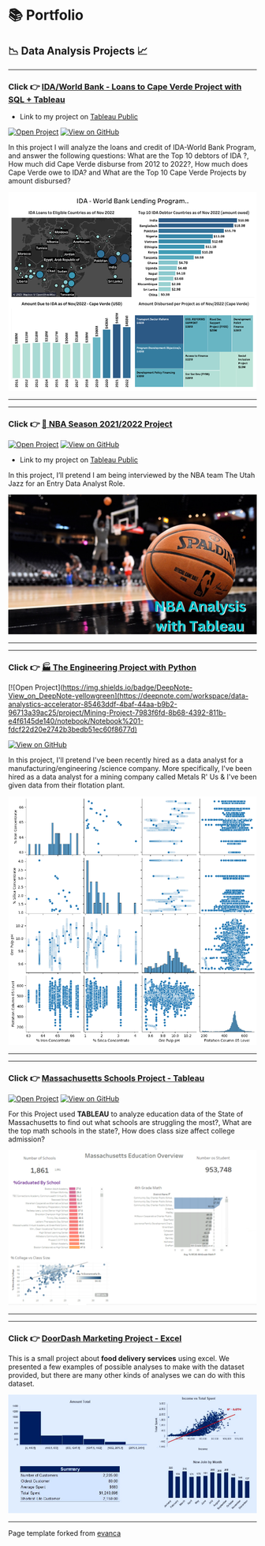 # 📚 Portfolio

## 📉 Data Analysis Projects 📈

- - -
### Click 👉 [IDA/World Bank - Loans to Cape Verde Project with SQL + Tableau](projects/worldbank_project.md)
- Link to my project on [Tableau Public](https://public.tableau.com/authoring/IDA_Loasn_Global/Dashboard1#1)

[![Open Project](https://img.shields.io/badge/Jupyter-Open_Project-blue?logo=Jupyter)](projects/worldbank_project_html.html) 
[![View on GitHub](https://img.shields.io/badge/GitHub-View_on_GitHub-blue?logo=GitHub)](https://github.com/keltonsantos/dataanalysis/tree/master/)

In this project I will analyze the loans and credit of IDA-World Bank Program, and answer the following questions: What are the Top 10 debtors of IDA ?, How much did Cape Verde disburse from 2012 to 2022?, How much does Cape Verde owe to IDA? and What are the Top 10 Cape Verde Projects by amount disbursed?

[<img src="projects/images/projects/world_bank/Dashboard.png?raw=true">](projects/worldbank_project.md)


- - -
- - -
### Click 👉 [🏀 NBA Season 2021/2022 Project](projects/nba_project.md)
[![Open Project](https://img.shields.io/badge/Jupyter-Open_Project-blue?logo=Jupyter)](projects/nba_project_html.html) 
[![View on GitHub](https://img.shields.io/badge/GitHub-View_on_GitHub-blue?logo=GitHub)](https://github.com/keltonsantos/dataanalysis/tree/master/)

- Link to my project on [Tableau Public](https://public.tableau.com/views/NBA_Analysis_16733865248050/Bubble?:language=en-US&:display_count=n&:origin=viz_share_link)

In this project, I’ll pretend I am being interviewed by the NBA team The Utah Jazz for an Entry Data Analyst Role.

[<img src="projects/images/projects/nba/home.png?raw=true">](projects/nba_project.md)

- - -
- - -
### Click 👉 [🏭 The Engineering Project with Python](https://deepnote.com/workspace/data-analystics-accelerator-85463ddf-4baf-44aa-b9b2-96713a39ac25/project/Mining-Project-7983f6fd-8b68-4392-811b-e4f6145de140/notebook/Notebook%201-fdcf22d20e2742b3bedb51ec60f8677d)
[![Open Project](https://img.shields.io/badge/DeepNote-View_on_DeepNote-yellowgreen](https://deepnote.com/workspace/data-analystics-accelerator-85463ddf-4baf-44aa-b9b2-96713a39ac25/project/Mining-Project-7983f6fd-8b68-4392-811b-e4f6145de140/notebook/Notebook%201-fdcf22d20e2742b3bedb51ec60f8677d) 

[![View on GitHub](https://img.shields.io/badge/GitHub-View_on_GitHub-blue?logo=GitHub)](https://github.com/keltonsantos/dataanalysis/tree/master/)


In this project, I'll pretend I've been recently hired as a data analyst for a manufacturing/engineering /science company. More specifically, I've been hired as a data analyst for a mining company called Metals R' Us & I've been given data from their flotation plant.

[<img src="projects/images/projects/python_project/home.png?raw=true">](https://deepnote.com/workspace/data-analystics-accelerator-85463ddf-4baf-44aa-b9b2-96713a39ac25/project/Mining-Project-7983f6fd-8b68-4392-811b-e4f6145de140/notebook/Notebook%201-fdcf22d20e2742b3bedb51ec60f8677d)

- - -
- - -
### Click 👉 [Massachusetts Schools Project - Tableau](projects/tableau_project.md)
[![Open Project](https://img.shields.io/badge/Jupyter-Open_Project-blue?logo=Jupyter)](projects/tableau_project_html.html) 
[![View on GitHub](https://img.shields.io/badge/GitHub-View_on_GitHub-blue?logo=GitHub)](https://github.com/keltonsantos/dataanalysis/tree/master/)

For this Project used **TABLEAU** to analyze education data of the State of Massachusetts to find out what schools are struggling the most?, What are the top math schools in the state?, How does class size affect college admission?

[<img src="projects/images/projects/Mass_tableau/dashboard.PNG?raw=true">](projects/tableau_project.md)

- - -
- - -
### Click 👉 [DoorDash Marketing Project - Excel](https://www.linkedin.com/pulse/doordash-marketing-project-excel-kelton-garcia-santos/)

This is a small project about **food delivery services** using excel. We presented a few examples of possible analyses to make with the dataset provided, but there are many other kinds of analyses we can do with this dataset.

[<img src="projects/images/projects/Doordash/dashboard.png?raw=true">](https://www.linkedin.com/pulse/doordash-marketing-project-excel-kelton-garcia-santos/)


- - -


Page template forked from <a href="https://github.com/evanca/quick-portfolio">evanca</a>
